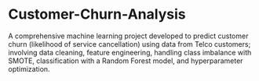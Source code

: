 # Customer-Churn-Analysis
A comprehensive machine learning project developed to predict customer churn (likelihood of service cancellation) using data from Telco customers; involving data cleaning, feature engineering, handling class imbalance with SMOTE, classification with a Random Forest model, and hyperparameter optimization.
